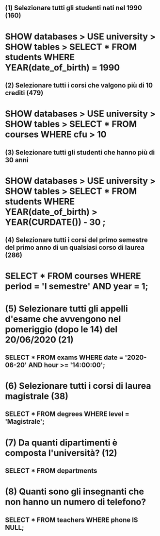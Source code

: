 ## (1) Selezionare tutti gli studenti nati nel 1990 (160)

# SHOW databases > USE university > SHOW tables > SELECT * FROM students WHERE YEAR(date_of_birth) = 1990

## (2) Selezionare tutti i corsi che valgono più di 10 crediti (479)

# SHOW databases > USE university > SHOW tables > SELECT * FROM courses WHERE cfu > 10

## (3) Selezionare tutti gli studenti che hanno più di 30 anni

# SHOW databases > USE university > SHOW tables > SELECT * FROM students WHERE YEAR(date_of_birth) > YEAR(CURDATE()) - 30 ;

## (4) Selezionare tutti i corsi del primo semestre del primo anno di un qualsiasi corso di laurea (286)

# SELECT * FROM courses WHERE period = 'I semestre' AND year = 1;

# (5) Selezionare tutti gli appelli d'esame che avvengono nel pomeriggio (dopo le 14) del 20/06/2020 (21)

## SELECT * FROM exams  WHERE date = '2020-06-20' AND hour >= '14:00:00';

# (6) Selezionare tutti i corsi di laurea magistrale (38)

## SELECT * FROM degrees WHERE level = 'Magistrale';

# (7) Da quanti dipartimenti è composta l'università? (12)

## SELECT * FROM departments

# (8) Quanti sono gli insegnanti che non hanno un numero di telefono?

## SELECT * FROM teachers WHERE phone IS NULL;



